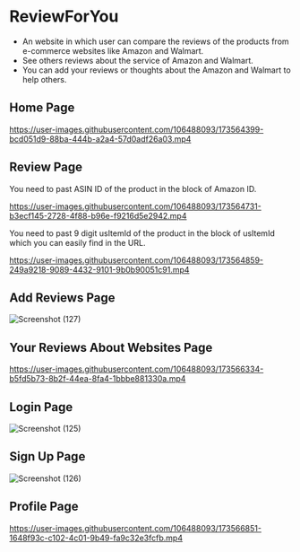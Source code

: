 # ReviewForYou

* An website in which user can compare the reviews of the products from e-commerce websites like Amazon and Walmart.
* See others reviews about the service of Amazon and Walmart.
* You can add your reviews or thoughts about the Amazon and Walmart to help others.

## Home Page



https://user-images.githubusercontent.com/106488093/173564399-bcd051d9-88ba-444b-a2a4-57d0adf26a03.mp4



## Review Page

You need to past ASIN ID of the product in the block of Amazon ID.


https://user-images.githubusercontent.com/106488093/173564731-b3ecf145-2728-4f88-b96e-f9216d5e2942.mp4

You need to past 9 digit usItemId of the product in the block of usItemId which you can easily find in the URL.


https://user-images.githubusercontent.com/106488093/173564859-249a9218-9089-4432-9101-9b0b90051c91.mp4


## Add Reviews Page


![Screenshot (127)](https://user-images.githubusercontent.com/106488093/173566116-04a6316b-b7c1-4fbc-81f8-51ab6c88fe85.png)


## Your Reviews About Websites Page



https://user-images.githubusercontent.com/106488093/173566334-b5fd5b73-8b2f-44ea-8fa4-1bbbe881330a.mp4


## Login Page

![Screenshot (125)](https://user-images.githubusercontent.com/106488093/173566558-12fd9670-7ae1-4431-995a-7ea4fc287a62.png)


## Sign Up Page

![Screenshot (126)](https://user-images.githubusercontent.com/106488093/173566678-469b215a-a115-424c-bd1f-cd1c42c76212.png)


## Profile Page



https://user-images.githubusercontent.com/106488093/173566851-1648f93c-c102-4c01-9b49-fa9c32e3fcfb.mp4

